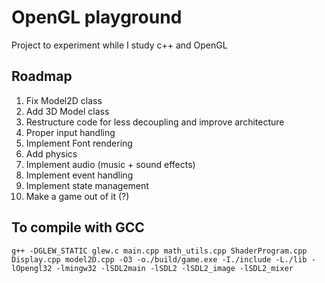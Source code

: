 # OpenGL playground
Project to experiment while I study c++ and OpenGL 

## Roadmap
1. Fix Model2D class
2. Add 3D Model class
3. Restructure code for less decoupling and improve architecture
4. Proper input handling
5. Implement Font rendering
6. Add physics
7. Implement audio (music + sound effects)
8. Implement event handling
9. Implement state management
10. Make a game out of it (?)

## To compile with GCC
    g++ -DGLEW_STATIC glew.c main.cpp math_utils.cpp ShaderProgram.cpp Display.cpp model2D.cpp -O3 -o./build/game.exe -I./include -L./lib -lOpengl32 -lmingw32 -lSDL2main -lSDL2 -lSDL2_image -lSDL2_mixer 